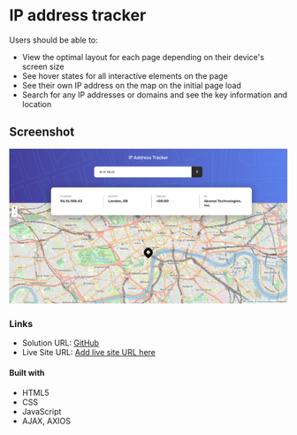 # IP address tracker

Users should be able to:

- View the optimal layout for each page depending on their device's screen size
- See hover states for all interactive elements on the page
- See their own IP address on the map on the initial page load
- Search for any IP addresses or domains and see the key information and location

## Screenshot

![](./screenshot.png)

### Links

- Solution URL: [GitHub](https://github.com/wonder-filka/IP-address-tracker)
- Live Site URL: [Add live site URL here](https://courageous-begonia-0778bf.netlify.app/)

#### Built with

- HTML5
- CSS
- JavaScript
- AJAX, AXIOS

